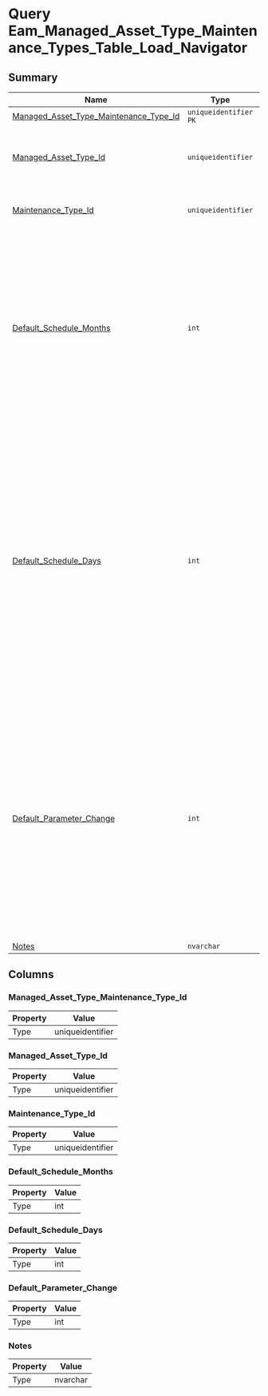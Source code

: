 # Query Eam_Managed_Asset_Type_Maintenance_Types_Table_Load_Navigator


## Summary

| Name | Type | Description |
| - | - | --- |
|[Managed_Asset_Type_Maintenance_Type_Id](#managed_asset_type_maintenance_type_id)|`uniqueidentifier` `PK`||
|[Managed_Asset_Type_Id](#managed_asset_type_id)|`uniqueidentifier` |The asset type for which the allowed maintenance type is defined.|
|[Maintenance_Type_Id](#maintenance_type_id)|`uniqueidentifier` |The allowed maintenance type for the asset type.|
|[Default_Schedule_Months](#default_schedule_months)|`int` |Specifies the number of months between two maintenances. When not null, this schedule is taken with priority related to the general maintenance type schedule. NULL means that there is no default schedule in months.|
|[Default_Schedule_Days](#default_schedule_days)|`int` |Specifies the maximum number of days between two maintenances (in addition to the number of months specified in Default Schedule Months). When not null, this schedule is taken with priority related to the general maintenance type schedule. NULL means that there is no default schedule in days.|
|[Default_Parameter_Change](#default_parameter_change)|`int` |Default positive change of the tracked parameter between two maintenances. When not null, this schedule is taken with priority related to the general maintenance type schedule. NULL means, that maintenances are not scheduled based on parameter change.|
|[Notes](#notes)|`nvarchar` ||

## Columns

### Managed_Asset_Type_Maintenance_Type_Id

| Property | Value |
| - | - |
|Type|uniqueidentifier|

### Managed_Asset_Type_Id

| Property | Value |
| - | - |
|Type|uniqueidentifier|

### Maintenance_Type_Id

| Property | Value |
| - | - |
|Type|uniqueidentifier|

### Default_Schedule_Months

| Property | Value |
| - | - |
|Type|int|

### Default_Schedule_Days

| Property | Value |
| - | - |
|Type|int|

### Default_Parameter_Change

| Property | Value |
| - | - |
|Type|int|

### Notes

| Property | Value |
| - | - |
|Type|nvarchar|


